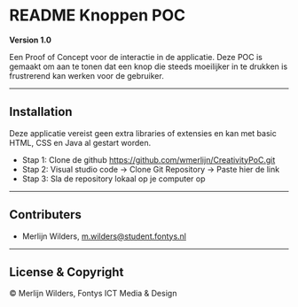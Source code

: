 # README Knoppen POC

**Version 1.0**

Een Proof of Concept voor de interactie in de applicatie.
Deze POC is gemaakt om aan te tonen dat een knop die steeds moeilijker in te drukken is frustrerend kan werken voor de gebruiker.

---

## Installation
Deze applicatie vereist geen extra libraries of extensies en kan met basic HTML, CSS en Java al gestart worden.

- Stap 1: Clone de github https://github.com/wmerlijn/CreativityPoC.git
- Stap 2: Visual studio code -> Clone Git Repository -> Paste hier de link
- Stap 3: Sla de repository lokaal op je computer op



---

## Contributers

- Merlijn Wilders, m.wilders@student.fontys.nl

---

## License & Copyright

© Merlijn Wilders, Fontys ICT Media & Design

